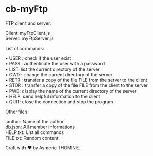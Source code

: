 # cb-myFtp

FTP client and server.<br/>

Client: myFtpClient.js<br/>
Server: myFtpServer.js<br/>

List of commands:<br/>

• USER <username>: check if the user exist<br/>
• PASS <password>: authenticate the user with a password<br/>
• LIST: list the current directory of the server<br/>
• CWD <directory>: change the current directory of the server<br/>
• RETR <filename>: transfer a copy of the file FILE from the server to the client<br/>
• STOR <filename>: transfer a copy of the file FILE from the client to the server<br/>
• PWD: display the name of the current directory of the server<br/>
• HELP: send helpful information to the client<br/>
• QUIT: close the connection and stop the program<br/>
  
Other files:

.author: Name of the author<br/>
db.json: All member informations<br/>
HELP.txt: List all commands<br/>
FILE.txt: Random content<br/>


Craft with ❤️ by Aymeric THOMINE.<br/>  
